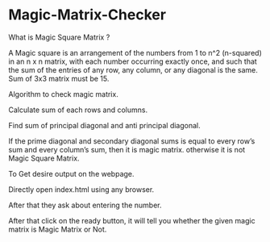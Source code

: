 # Magic-Matrix-Checker

What is Magic Square Matrix ?

A Magic square is an arrangement of the numbers from 1 to n^2 (n-squared) in an  n x n matrix, with each number occurring exactly once, and such that the sum of the entries of any row, any column, or any diagonal is the same. Sum of 3x3 matrix must be 15.

Algorithm to check magic matrix.

Calculate sum of each rows and columns.

Find sum of principal diagonal and anti principal diagonal.

If the prime diagonal and secondary diagonal sums is equal to every row’s sum and every column’s sum, then it is magic matrix. otherwise it is not Magic Square Matrix. 

To Get desire output on the webpage.

Directly open index.html using any browser.

After that they ask about entering the number.

After that click on the ready button, it will tell you whether the given magic matrix is Magic Matrix or Not.
